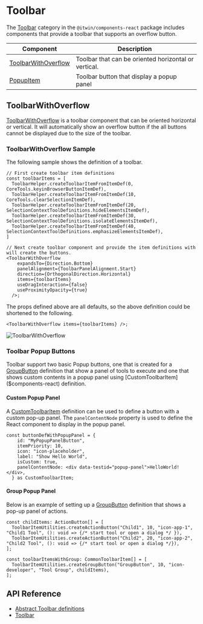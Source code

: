 # Toolbar

The [Toolbar]($components-react:Toolbar) category in the `@itwin/components-react` package includes
components that provide a toolbar that supports an overflow button.

|Component|Description
|-----|-----
|[ToolbarWithOverflow]($components-react)|Toolbar that can be oriented horizontal or vertical.
|[PopupItem]($components-react)|Toolbar button that display a popup panel

## ToolbarWithOverflow

[ToolbarWithOverflow]($components-react) is a toolbar component that can be oriented horizontal or vertical. It will automatically show an overflow button if the all buttons cannot be displayed due to the size of the toolbar.

### ToolbarWithOverflow Sample

The following sample shows the definition of a toolbar.

``` tsx
// First create toolbar item definitions
const toolbarItems = [
  ToolbarHelper.createToolbarItemFromItemDef(0, CoreTools.keyinBrowserButtonItemDef),
  ToolbarHelper.createToolbarItemFromItemDef(10, CoreTools.clearSelectionItemDef),
  ToolbarHelper.createToolbarItemFromItemDef(20, SelectionContextToolDefinitions.hideElementsItemDef),
  ToolbarHelper.createToolbarItemFromItemDef(30, SelectionContextToolDefinitions.isolateElementsItemDef),
  ToolbarHelper.createToolbarItemFromItemDef(40, SelectionContextToolDefinitions.emphasizeElementsItemDef),
]

// Next create toolbar component and provide the item definitions with will create the buttons.
<ToolbarWithOverflow
    expandsTo={Direction.Bottom}
    panelAlignment={ToolbarPanelAlignment.Start}
    direction={OrthogonalDirection.Horizontal}
    items={toolbarItems}
    useDragInteraction={false}
    useProximityOpacity={true}
  />;
```

The props defined above are all defaults, so the above definition could be shortened to the following.

``` tsx
<ToolbarWithOverflow items={toolbarItems} />;
```

![ToolbarWithOverflow](./images/toolbar.png "ToolbarWithOverflow Component")

### Toolbar Popup Buttons

Toolbar support two basic Popup buttons, one that is created for a [GroupButton]($appui-abstract) definition that show a panel of tools to execute and one that shows custom contents in a popup panel using [CustomToolbarItem]($components-react) definition.

#### Custom Popup Panel

A [CustomToolbarItem]($components-react) definition can be used to define a button with a custom pop-up panel. The `panelContentNode` property is used to define the React component to display in the popup panel.

```tsx
const buttonDefWithPopupPanel = {
    id: "MyPopupPanelButton",
    itemPriority: 10,
    icon: "icon-placeholder",
    label: "Show Hello World",
    isCustom: true,
    panelContentNode: <div data-testid="popup-panel">HelloWorld!</div>,
  } as CustomToolbarItem;
```

#### Group Popup Panel

Below is an example of setting up a [GroupButton]($appui-abstract) definition that shows a pop-up panel of actions.

```tsx
const childItems: ActionButton[] = [
  ToolbarItemUtilities.createActionButton("Child1", 10, "icon-app-1", "Child1 Tool", (): void => {/* start tool or open a dialog */ }),
  ToolbarItemUtilities.createActionButton("Child2", 20, "icon-app-2", "Child2 Tool", (): void => {/* start tool or open a dialog */}),
];

const toolbarItemsWithGroup: CommonToolbarItem[] = [
  ToolbarItemUtilities.createGroupButton("GroupButton", 10, "icon-developer", "Tool Group", childItems),
];
```

## API Reference

- [Abstract Toolbar definitions]($appui-abstract:Toolbar)
- [Toolbar]($components-react:Toolbar)
